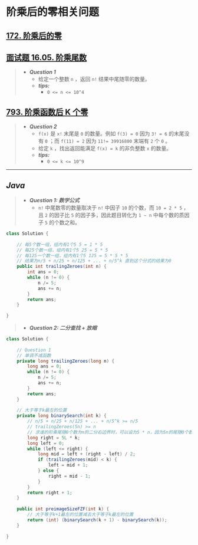 # 阶乘后的零相关问题

## [172. 阶乘后的零](https://leetcode.cn/problems/factorial-trailing-zeroes/)

## [面试题 16.05. 阶乘尾数](https://leetcode.cn/problems/factorial-zeros-lcci/)

> - ***Question 1***
>   - 给定一个整数 `n` ，返回 `n!` 结果中尾随零的数量。
>   - ***tips:***
>     - `0 <= n <= 10^4`

## [793. 阶乘函数后 K 个零](https://leetcode.cn/problems/preimage-size-of-factorial-zeroes-function/)

> - ***Question 2***
>   - `f(x)` 是 `x!` 末尾是 `0` 的数量。例如 `f(3) = 0` 因为 `3! = 6` 的末尾没有 `0` ；而 `f(11) = 2` 因为 `11!= 39916800` 末端有 `2` 个 `0` 。
>   - 给定 `k` ，找出返回能满足 `f(x) = k` 的非负整数 `x` 的数量。
>   - ***tips:***
>     - `0 <= k <= 10^9`

---

## *Java*

> - ***Question 1: 数学公式***
>   - `n!` 中尾数零的数量取决于 `n!` 中因子 `10` 的个数，而 `10 = 2 * 5` ，且 `2` 的因子比 `5` 的因子多，因此题目转化为 `1 ~ n` 中每个数的质因子 `5` 的个数之和。

```java
class Solution {
    
    // 每5个数一组，组内有1个5 5 = 1 * 5
    // 每25个数一组，组内有1个5 25 = 5 * 5
    // 每125一个数一组，组内有1个5 125 = 5 * 5 * 5
    // 结果为n/5 + n/25 + n/125 + ... + n/5^k 直到这个分式的结果为0
    public int trailingZeroes(int n) {
        int ans = 0;
        while (n != 0) {
            n /= 5;
            ans += n;
        }
        return ans;
    }
    
}
```

> - ***Question 2: 二分查找 + 放缩***

```java
class Solution {
    
    // Question 1
    // 单调不减函数
    private long trailingZeroes(long n) {
        long ans = 0;
        while (n != 0) {
            n /= 5;
            ans += n;
        }
        return ans;
    }
    
    // 大于等于k最左的位置
    private long binarySearch(int k) {
        // n/5 + n/25 + n/125 + ... + n/5^k >= n/5
        // trailingZeroes(5n) >= n
        // 求谁的阶乘尾随0个数为n的二分右边界时，可以设为5 * n，因为5n的尾随0个数大于n的尾随0个数
        long right = 5L * k;
        long left = 0;
        while (left <= right) {
            long mid = left + (right - left) / 2;
            if (trailingZeroes(mid) < k) {
                left = mid + 1;
            } else {
                right = mid - 1;
            }
        }
        return right + 1;
    }
    
    public int preimageSizeFZF(int k) {
        // 大于等于k+1最左的位置减去大于等于k最左的位置
        return (int) (binarySearch(k + 1) - binarySearch(k));
    }
    
}
```
